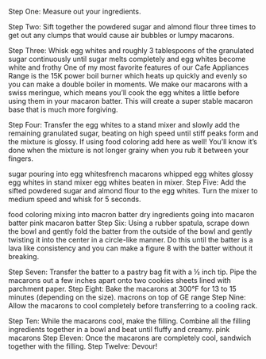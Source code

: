 Step One: Measure out your ingredients.

Step Two: Sift together the powdered sugar and almond flour three times to get out any clumps that would cause air bubbles or lumpy macarons.

Step Three: Whisk egg whites and roughly 3 tablespoons of the granulated sugar continuously until sugar melts completely and egg whites become white and frothy
One of my most favorite features of our Cafe Appliances Range is the 15K power boil burner which heats up quickly and evenly so you can make a double boiler in moments. We make our macarons with a swiss meringue, which means you’ll cook the egg whites a little before using them in your macaron batter. This will create a super stable macaron base that is much more forgiving.

Step Four: Transfer the egg whites to a stand mixer and slowly add the remaining granulated sugar, beating on high speed until stiff peaks form and the mixture is glossy. If using food coloring add here as well! 
You’ll know it’s done when the mixture is not longer grainy when you rub it between your fingers.

sugar pouring into egg whitesfrench macarons whipped egg whites
glossy egg whites in stand mixer
egg whites beaten in mixer.
Step Five: Add the sifted powdered sugar and almond flour to the egg whites. Turn the mixer to medium speed and whisk for 5 seconds.

food coloring mixing into macron batter   dry ingredients going into macaron batter
pink macaron batter
Step Six: Using a rubber spatula, scrape down the bowl and gently fold the batter from the outside of the bowl and gently twisting it into the center in a circle-like manner.
Do this until the batter is a lava like consistency and you can make a figure 8 with the batter without it breaking.

Step Seven: Transfer the batter to a pastry bag fit with a ½ inch tip. Pipe the macarons out a few inches apart onto two cookies sheets lined with parchment paper.
Step Eight: Bake the macarons at 300°F for 13 to 15 minutes (depending on the size).
macrons on top of GE range
Step Nine: Allow the macarons to cool completely before transferring to a cooling rack.

Step Ten: While the macarons cool, make the filling. Combine all the filling ingredients together in a bowl and beat until fluffy and creamy.
pink macarons
Step Eleven: Once the macarons are completely cool, sandwich together with the filling.
Step Twelve: Devour!